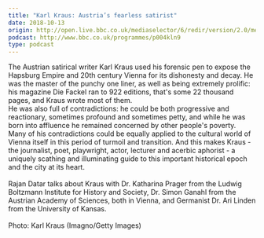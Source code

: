 ```yaml
---
title: "Karl Kraus: Austria’s fearless satirist"
date: 2018-10-13
origin: http://open.live.bbc.co.uk/mediaselector/6/redir/version/2.0/mediaset/audio-nondrm-download-low/proto/http/vpid/p06nh7c8.mp3
podcast: http://www.bbc.co.uk/programmes/p004kln9
type: podcast
---
```


The Austrian satirical writer Karl Kraus used his forensic pen to expose the Hapsburg Empire and 20th century Vienna for its dishonesty and decay. He was the master of the punchy one liner, as well as being extremely prolific: his magazine Die Fackel ran to 922 editions, that&#39;s some 22 thousand pages, and Kraus wrote most of them.  <br />He was also full of contradictions: he could be both progressive and reactionary, sometimes profound and sometimes petty, and while he was born into affluence he remained concerned by other people&#39;s poverty. Many of his contradictions could be equally applied to the cultural world of Vienna itself in this period of turmoil and transition. And this makes Kraus - the journalist, poet, playwright, actor, lecturer and acerbic aphorist - a uniquely scathing and illuminating guide to this important historical epoch and the city at its heart. <br /><br />Rajan Datar talks about Kraus with Dr. Katharina Prager from the Ludwig Boltzmann Institute for History and Society, Dr. Simon Ganahl from the Austrian Academy of Sciences, both in Vienna, and Germanist Dr. Ari Linden from the University of Kansas.<br /><br />Photo:  Karl Kraus (Imagno/Getty Images)